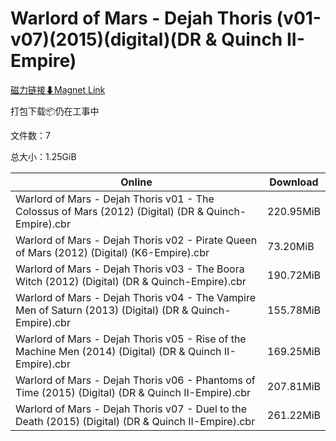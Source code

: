 # Warlord of Mars - Dejah Thoris (v01-v07)(2015)(digital)(DR & Quinch II-Empire)

[磁力链接⬇Magnet Link](magnet:?xt=urn:btih:37d0eaf4925de922ecc8d13641b0b981f594b12d&dn=Warlord%20of%20Mars%20-%20Dejah%20Thoris%20%28v01-v07%29%282015%29%28digital%29%28DR%20%26%20Quinch%20II-Empire%29)

打包下载📦仍在工事中

文件数：7

总大小：1.25GiB

Online | Download
--- | ---
Warlord of Mars - Dejah Thoris v01 - The Colossus of Mars (2012) (Digital) (DR & Quinch-Empire).cbr | 220.95MiB
Warlord of Mars - Dejah Thoris v02 - Pirate Queen of Mars (2012) (Digital) (K6-Empire).cbr | 73.20MiB
Warlord of Mars - Dejah Thoris v03 - The Boora Witch (2012) (Digital) (DR & Quinch-Empire).cbr | 190.72MiB
Warlord of Mars - Dejah Thoris v04 - The Vampire Men of Saturn (2013) (Digital) (DR & Quinch-Empire).cbr | 155.78MiB
Warlord of Mars - Dejah Thoris v05 - Rise of the Machine Men (2014) (Digital) (DR & Quinch II-Empire).cbr | 169.25MiB
Warlord of Mars - Dejah Thoris v06 - Phantoms of Time (2015) (Digital) (DR & Quinch II-Empire).cbr | 207.81MiB
Warlord of Mars - Dejah Thoris v07 - Duel to the Death (2015) (Digital) (DR & Quinch II-Empire).cbr | 261.22MiB